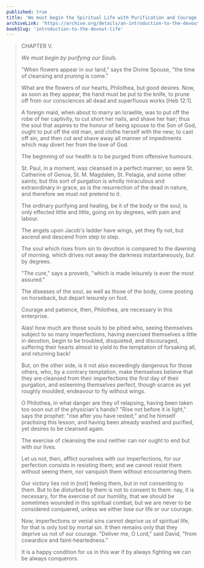 ```yaml
---
published: true
title: 'We must begin the Spiritual Life with Purification and Courage'
archiveLink: 'https://archive.org/details/an-introduction-to-the-devout-life/page/10?view=theater'
bookSlug: 'introduction-to-the-devout-life'
---
```


> CHAPTER V.
>
> *We must begin by purifying our Souls.*
>
> "When flowers appear in our land," says the Divine Spouse, "the time of cleansing and pruning is come."
>
> What are the flowers of our hearts, Philothea, but good desires. Now, as soon as they appear, the hand must be put to the knife, to prune off from our consciences all dead and superfluous works [Heb 12:1].
>
> A foreign maid, when about to marry an Israelite, was to put off the robe of her captivity, to cut short her nails, and shave her hair; thus the soul that aspires to the honour of being spouse to the Son of God, ought to put off the old man, and clothe herself with the new; to cast off sin, and then cut and shave away all manner of impediments which may divert her from the love of God.
>
> The beginning of our health is to be purged from offensive humours.
>
> St. Paul, in a moment, was cleansed in a perfect manner; so were St. Catherine of Genoa, St. M. Magdalen, St. Pelagia, and some other saints; but this sort of purgation is wholly miraculous and extraordinary in grace, as is the resurrection of the dead in nature, and therefore we must not pretend to it.
>
> The ordinary purifying and healing, be it of the body or the soul, is only effected little and little, going on by degrees, with pain and labour.
>
> The angels upon Jacob's ladder have wings, yet they fly not, but ascend and descend from step to step.
>
> The soul which rises from sin to devotion is compared to the dawning of morning, which drives not away the darkness instantaneously, but by degrees.
>
> "The cure," says a proverb, "which is made leisurely is ever the most assured."
>
> The diseases of the soul, as well as those of the body, come posting on horseback, but depart leisurely on foot.
>
> Courage and patience, then, Philothea, are necessary in this enterprise.
>
> Alas! how much are those souls to be pitied who, seeing themselves subject to so many imperfections, having exercised themselves a little in devotion, begin to be troubled, disquieted, and discouraged, suffering their hearts almost to yield to the temptation of forsaking all, and returning back!
>
> But, on the other side, is it not also exceedingly dangerous for those others, who, by a contrary temptation, make themselves believe that they are cleansed from their imperfections the first day of their purgation, and esteeming themselves perfect, though scarce as yet roughly moulded, endeavour to fly without wings.
>
> O Philothea, in what danger are they of relapsing, having been taken too soon out of the physician's hands? "Rise not before it is light," says the prophet: "rise after you have rested;" and he himself practising this lesson, and having been already washed and purified, yet desires to be cleansed again.
>
> The exercise of cleansing the soul neither can nor ought to end but with our lives.
>
> Let us not, then, afflict ourselves with our imperfections, for our perfection consists in resisting them; and we cannot resist them without seeing them, nor vanquish them without encountering them.
>
> Our victory lies not in [not] feeling them, but in not consenting to them. But to be disturbed by them is not to consent to them: nay, it is necessary, for the exercise of our humility, that we should be sometimes wounded in this spiritual combat; but we are never to be considered conquered, unless we either lose our life or our courage.
>
> Now, imperfections or venial sins cannot deprive us of spiritual life, for that is only lost by mortal sin. It then remains only that they deprive us not of our courage. "Deliver me, O Lord," said David, "from cowardice and faint-heartedness."
>
> It is a happy condition for us in this war if by always fighting we can be always conquerors.
